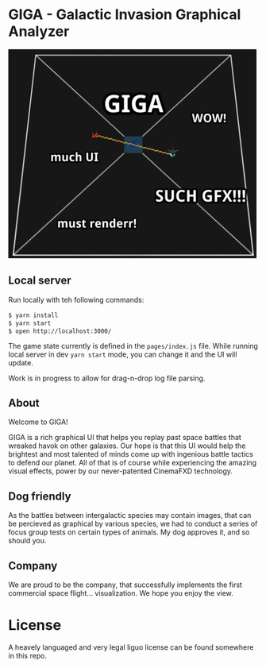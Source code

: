 # GIGA - Galactic Invasion Graphical Analyzer

<img alt='GIGA Showcase' src='repo/giga-showcase.png' width='500'/>

## Local server

Run  locally with teh following commands:
```shell
$ yarn install
$ yarn start
$ open http://localhost:3000/
```

The game state currently is defined in the `pages/index.js` file.
While running local server in dev `yarn start` mode, you can change it and the UI will update.

Work is in progress to allow for drag-n-drop log file parsing.

## About

Welcome to GIGA!

GIGA is a rich graphical UI that helps you replay past space battles that wreaked havok on other galaxies.
Our hope is that this UI would help the brightest and most talented of minds come up with ingenious battle tactics to defend our planet.
All of that is of course while experiencing the amazing visual effects, power by our never-patented CinemaFXD technology.

## Dog friendly

As the battles between intergalactic species may contain images, that can be percieved as graphical by various species, we had to conduct a series of
focus group tests on certain types of animals. My dog approves it, and so should you.

## Company

We are proud to be the company, that successfully implements the first commercial space flight... visualization. We hope you enjoy the view.

# License

A heavely languaged and very legal liguo license can be found somewhere in this repo.
